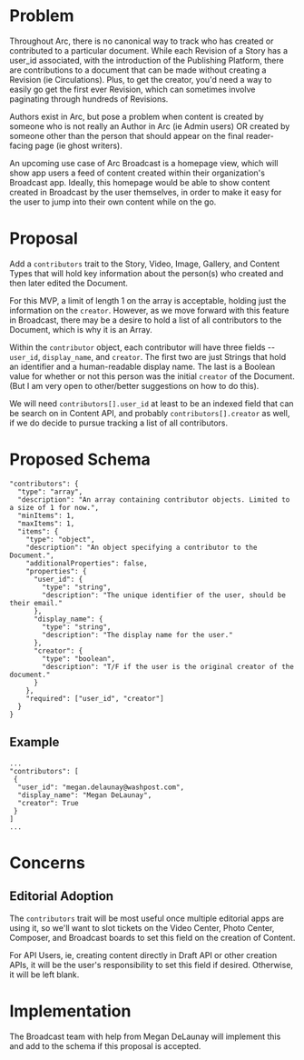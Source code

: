 
# Problem

Throughout Arc, there is no canonical way to track who has created or contributed to a particular document. While each Revision of a Story has a user_id associated, with the introduction of the Publishing Platform, there are contributions to a document that can be made without creating a Revision (ie Circulations). Plus, to get the creator, you'd need a way to easily go get the first ever Revision, which can sometimes involve paginating through hundreds of Revisions.

Authors exist in Arc, but pose a problem when content is created by someone who is not really an Author in Arc (ie Admin users) OR created by someone other than the person that should appear on the final reader-facing page (ie ghost writers).

An upcoming use case of Arc Broadcast is a homepage view, which will show app users a feed of content created within their organization's Broadcast app. Ideally, this homepage would be able to show content created in Broadcast by the user themselves, in order to make it easy for the user to jump into their own content while on the go.

# Proposal

Add a `contributors` trait to the Story, Video, Image, Gallery, and Content Types that will hold key information about the person(s) who created and then later edited the Document.

For this MVP, a limit of length 1 on the array is acceptable, holding just the information on the `creator`. However, as we move forward with this feature in Broadcast, there may be a desire to hold a list of all contributors to the Document, which is why it is an Array.

Within the `contributor` object, each contributor will have three fields -- `user_id`, `display_name`, and `creator`. The first two are just Strings that hold an identifier and a human-readable display name. The last is a Boolean value for whether or not this person was the initial `creator` of the Document. (But I am very open to other/better suggestions on how to do this).

We will need `contributors[].user_id` at least to be an indexed field that can be search on in Content API, and probably `contributors[].creator` as well, if we do decide to pursue tracking a list of all contributors.


# Proposed Schema

```
"contributors": {
  "type": "array",
  "description": "An array containing contributor objects. Limited to a size of 1 for now.",
  "minItems": 1,
  "maxItems": 1,
  "items": {
    "type": "object",
    "description": "An object specifying a contributor to the Document.",
    "additionalProperties": false,
    "properties": {
      "user_id": {
        "type": "string",
        "description": "The unique identifier of the user, should be their email."
      },
      "display_name": {
        "type": "string",
        "description": "The display name for the user."
      },
      "creator": {
        "type": "boolean",
        "description": "T/F if the user is the original creator of the document."
      }
    },
    "required": ["user_id", "creator"]
  }
}
```

## Example

```
...
"contributors": [
 {
  "user_id": "megan.delaunay@washpost.com",
  "display_name": "Megan DeLaunay",
  "creator": True
 }
]
...
```

# Concerns

## Editorial Adoption

The `contributors` trait will be most useful once multiple editorial apps are using it, so we'll want to slot tickets on the Video Center, Photo Center, Composer, and Broadcast boards to set this field on the creation of Content.

For API Users, ie, creating content directly in Draft API or other creation APIs, it will be the user's responsibility to set this field if desired. Otherwise, it will be left blank.


# Implementation

The Broadcast team with help from Megan DeLaunay will implement this and add to the schema if this proposal is accepted.
